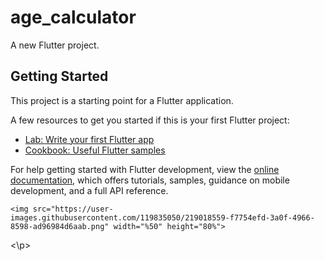 # age_calculator

A new Flutter project.

## Getting Started

This project is a starting point for a Flutter application.

A few resources to get you started if this is your first Flutter project:

- [Lab: Write your first Flutter app](https://docs.flutter.dev/get-started/codelab)
- [Cookbook: Useful Flutter samples](https://docs.flutter.dev/cookbook)

For help getting started with Flutter development, view the
[online documentation](https://docs.flutter.dev/), which offers tutorials,
samples, guidance on mobile development, and a full API reference.

<p>

    <img src="https://user-images.githubusercontent.com/119835050/219018559-f7754efd-3a0f-4966-8598-ad96984d6aab.png" width="%50" height="80%">

<\p>
